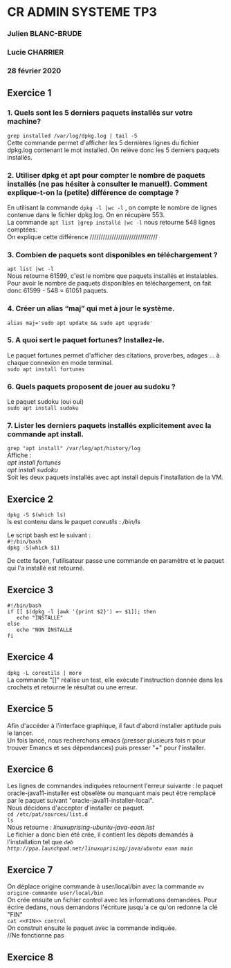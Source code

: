 # CR ADMIN SYSTEME TP3 
### Julien BLANC-BRUDE
### Lucie CHARRIER
### 28 février 2020

## Exercice 1
### 1. Quels sont les 5 derniers paquets installés sur votre machine?
`grep installed /var/log/dpkg.log | tail -5` <br>
Cette commande permet d'afficher les 5 dernières lignes du fichier dpkg.log contenant le mot installed. On relève donc les 5 derniers paquets installés.
<br>
### 2. Utiliser dpkg et apt pour compter le nombre de paquets installés (ne pas hésiter à consulter le manuel!). Comment explique-t-on la (petite) différence de comptage ?
En utilisant la commande `dpkg -l |wc -l` , on compte le nombre de lignes contenue dans le fichier dpkg.log. On en récupère 553.<br>
La commande `apt list |grep installé |wc -l` nous retourne 548 lignes comptées.<br>
On explique cette différence ///////////////////////////////
<br>
### 3. Combien de paquets sont disponibles en téléchargement ?
`apt list |wc -l` <br>
Nous retourne 61599, c'est le nombre que paquets installés et instalables.<br>
Pour avoir le nombre de paquets disponibles en téléchargement, on fait donc 61599 - 548 = 61051 paquets.
### 4. Créer un alias “maj” qui met à jour le système.
`alias maj='sudo apt update && sudo apt upgrade'` 
<br>
### 5. A quoi sert le paquet fortunes? Installez-le.
Le paquet fortunes permet d'afficher des citations, proverbes, adages ... à chaque connexion en mode terminal.<br>
`sudo apt install fortunes`
<br>
### 6. Quels paquets proposent de jouer au sudoku ?
Le paquet sudoku (oui oui)<br>
`sudo apt install sudoku`
<br>
### 7. Lister les derniers paquets installés explicitement avec la commande apt install.
`grep "apt install" /var/log/apt/history/log` <br>
Affiche : <br>
_apt install fortunes_ <br>
_apt install sudoku_ <br>
Soit les deux paquets installés avec apt install depuis l'installation de la VM.

## Exercice 2
`dpkg -S $(which ls)`<br>
ls est contenu dans le paquet _coreutils : /bin/ls_ <br>

Le script bash est le suivant : <br>
`#!/bin/bash` <br>
`dpkg -S(which $1)`<br>

De cette façon, l'utilisateur passe une commande en paramètre et le paquet qui l'a installé est retourné.

## Exercice 3
`#!/bin/bash`<br>
`if [[ $(dpkg -l |awk '{print $2}') =~ $1]]; then`<br>
`   echo "INSTALLE"`<br>
`else`<br>
`   echo "NON INSTALLE`<br>
`fi`

## Exercice 4
`dpkg -L coreutils | more` <br>
La commande "[]" réalise un test, elle exécute l'instruction donnée dans les crochets et retourne le résultat ou une erreur.

## Exercice 5
Afin d'accéder à l'interface graphique, il faut d'abord installer aptitude puis le lancer.<br>
Un fois lancé, nous recherchons emacs (presser plusieurs fois n pour trouver Emancs et ses dépendances) puis presser "+" pour l'installer.

## Exercice 6
Les lignes de commandes indiquées retournent l'erreur suivante : le paquet oracle-java11-installer est obselète ou manquant mais peut être remplacé par le paquet suivant "oracle-java11-installer-local".<br>
Nous décidons d'accepter d'installer ce paquet.<br>
`cd /etc/pat/sources/list.d` <br>
`ls`<br>
Nous retourne : _linuxuprising-ubuntu-java-eoan.list_ <br>
Le fichier a donc bien été crée, il contient les dépots demandés à l'installation tel que _`deb http://ppa.launchpad.net/linuxuprising/java/ubuntu eoan main`_

## Exercice 7
On déplace origine commande à user/local/bin avec la commande `mv origine-commande user/local/bin`<br>
On crée ensuite un fichier control avec les informations demandées. Pour écrire dedans, nous demandons l'écriture jusqu'a ce qu'on redonne la clé "FIN"<br>
`cat <<FIN>> control`<br>
On construit ensuite le paquet avec la commande indiquée.<br>
//Ne fonctionne pas



## Exercice 8


